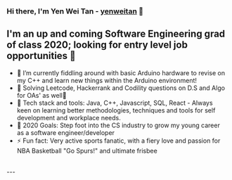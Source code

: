 ### Hi there, I'm Yen Wei Tan - [yenweitan][website] 👋

## I'm an up and coming Software Engineering grad of class 2020; looking for entry level job opportunities 🚀

- 🔭 I’m currently fiddling around with basic Arduino hardware to revise on my C++ and learn new things within the Arduino environment!
- 🌱 Solving Leetcode, Hackerrank and Codility questions on D.S and Algo for OAs' as well🤣
- 👯 Tech stack and tools: Java, C++, Javascript, SQL, React - Always keen on learning better methodologies, techniques and tools for self development and workplace needs.
- 🥅 2020 Goals: Step foot into the CS industry to grow my young career as a software engineer/developer
- ⚡ Fun fact: Very active sports fanatic, with a fiery love and passion for NBA Basketball "Go Spurs!" and ultimate frisbee

<br />
---

[website]: https://yenwei-tan.netlify.app/ 
[blog]: https://yenwei-blog.netlify.app/
[linkedin]: https://www.linkedin.com/in/yen-wei-tan-588326160/

